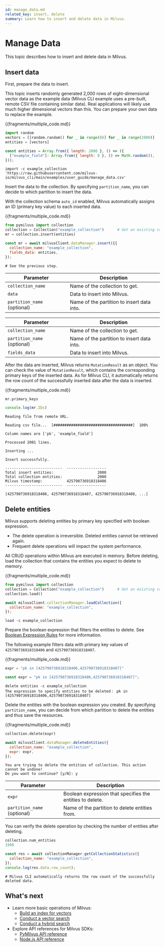 ```yaml
---
id: manage_data.md
related_key: insert, delete
summary: Learn how to insert and delete data in Milvus.
---
```


# Manage Data

This topic describes how to insert and delete data in Milvus.

## Insert data

First, prepare the data to insert.

This topic inserts randomly generated 2,000 rows of eight-dimensional vector data as the example data (Milvus CLI example uses a pre-built, remote CSV file containing similar data). Real applications will likely use much higher dimensional vectors than this. You can prepare your own data to replace the example.

{{fragments/multiple_code.md}}

```python
import random
vectors = [[random.random() for _ in range(8)] for _ in range(2000)]
entities = [vectors]
```

```javascript
const entities = Array.from({ length: 2000 }, () => ({
  ["example_field"]: Array.from({ length: 8 }, () => Math.random()),
}));
```

```cli
import -c example_collection 'https://raw.githubusercontent.com/milvus-io/milvus_cli/main/examples/user_guide/manage_data.csv'
```

Insert the data to the collection. By specifying `partition_name`, you can decide to which partition to insert the data.

With the collection schema `auto_id` enabled, Milvus automatically assigns an ID (primary key value) to each inserted data.

{{fragments/multiple_code.md}}

```python
from pymilvus import collection
collection = Collection("example_collection")      # Get an existing collection.
mr = collection.insert(entities)
```

```javascript
const mr = await milvusClient.dataManager.insert({{
  collection_name: "example_collection",
  fields_data: entities,
});
```

```cli
# See the previous step.
```

<table class="language-python">
	<thead>
	<tr>
		<th>Parameter</th>
		<th>Description</th>
	</tr>
	</thead>
	<tbody>
	<tr>
		<td><code>collection_name</code></td>
		<td>Name of the collection to get.</td>
	</tr>
    <tr>
		<td><code>data</code></td>
		<td>Data to insert into Milvus.</td>
	</tr>
	<tr>
		<td><code>partition_name</code> (optional)</td>
		<td>Name of the partition to insert data into.</td>
	</tr>
	</tbody>
</table>


<table class="language-javascript">
	<thead>
	<tr>
		<th>Parameter</th>
		<th>Description</th>
	</tr>
	</thead>
	<tbody>
	<tr>
		<td><code>collection_name</code></td>
		<td>Name of the collection to get.</td>
	</tr>
  <tr>
		<td><code>partition_name</code> (optional)</td>
		<td>Name of the partition to insert data into.</td>
	</tr>
  <tr>
		<td><code>fields_data</code></td>
		<td>Data to insert into Milvus.</td>
	</tr>
	</tbody>
</table>


After the data are inserted, Milvus returns `MutationResult` as an object. You can check the value of `MutationResult`, which contains the corresponding primary keys of the inserted data. As for Milvus CLI, it automatically returns the row count of the successfully inserted data after the data is inserted.

{{fragments/multiple_code.md}}

```python
mr.primary_keys
```

```javascript
console.log(mr.IDs) 
```

```cli
Reading file from remote URL.

Reading csv file...  [####################################]  100%

Column names are ['pk', 'example_field']

Processed 2001 lines.

Inserting ...

Insert successfully.

--------------------------  ------------------
Total insert entities:                    2000
Total collection entities:                2000
Milvus timestamp:           425790736918318406
--------------------------  ------------------
```

```
[425790736918318406, 425790736918318407, 425790736918318408, ...]
```



## Delete entities

Milvus supports deleting entities by primary key specified with boolean expression.


<div class="alert caution">
<ul>
<li>The delete operation is irreversible. Deleted entities cannot be retrieved again.</li>
<li>Frequent delete operations will impact the system performance.</li>
</ul>
</div>

All CRUD operations within Milvus are executed in memory. Before deleting, load the collection that contains the entities you expect to delete to memory.

{{fragments/multiple_code.md}}

```python
from pymilvus import collection
collection = Collection("example_collection")      # Get an existing collection.
collection.load()
```

```javascript
await milvusClient.collectionManager.loadCollection({
  collection_name: "example_collection",
});
```

```cli
load -c example_collection
```


Prepare the boolean expression that filters the entities to delete. See [Boolean Expression Rules](boolean.md) for more information.

The following example filters data with primary key values of `425790736918318406` and `425790736918318407`.

{{fragments/multiple_code.md}}

```python
expr = "pk in [425790736918318406,425790736918318407]"
```

```javascript
const expr = "pk in [425790736918318406,425790736918318407]";
```

```cli
delete entities -c example_collection
The expression to specify entities to be deleted： pk in [425790736918318406,425790736918318407]
```



Delete the entities with the boolean expression you created. By specifying `partition_name`, you can decide from which partition to delete the entities and thus save the resources.

{{fragments/multiple_code.md}}

```python
collection.delete(expr)
```

```javascript
await milvusClient.dataManager.deleteEntities({
  collection_name: "example_collection",
  expr: expr,
});
```

```cli
You are trying to delete the entities of collection. This action cannot be undone!
Do you want to continue? [y/N]: y
```

<table class="language-python">
	<thead>
	<tr>
		<th>Parameter</th>
		<th>Description</th>
	</tr>
	</thead>
	<tbody>
	<tr>
		<td><code>expr</code></td>
		<td>Boolean expression that specifies the entities to delete.</td>
	</tr>
  <tr>
		<td><code>partition_name</code> (optional)</td>
		<td>Name of the partition to delete entities from.</td>
	</tr>
	</tbody>
</table>




You can verify the delete operation by checking the number of entities after deleting.

```python
collection.num_entities
1998
```

```javascript
const res = await collectionManager.getCollectionStatistics({
  collection_name: "example_collection",
});
console.log(res.data.row_count);
```

```cli
# Milvus CLI automatically returns the row count of the successfully deleted data.
```

## What's next

- Learn more basic operations of Milvus:
  - [Build an index for vectors](manage_index.md)
  - [Conduct a vector search](search.md)
  - [Conduct a hybrid search](hybridsearch.md)
- Explore API references for Milvus SDKs:
  - [PyMilvus API reference](/api-reference/pymilvus/v{{var.milvus_python_sdk_version}}/tutorial.html)
  - [Node.js API reference](/api-reference/node/v{{var.milvus_node_sdk_version}}/tutorial.html)

